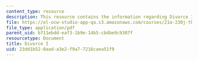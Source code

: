 ```yaml
---
content_type: resource
description: This resource contains the information regarding Divorce I.
file: https://ol-ocw-studio-app-qa.s3.amazonaws.com/courses/21a-230j-the-contemporary-american-family-spring-2004/23dd1b520aada3e2f9a77216caea51f9_MIT21A_230JS04_divorce1.pdf
file_type: application/pdf
parent_uid: b711ebdd-eaf3-1b9e-14b5-cb4be9c9307f
resourcetype: Document
title: Divorce I
uid: 23dd1b52-0aad-a3e2-f9a7-7216caea51f9
---
```

